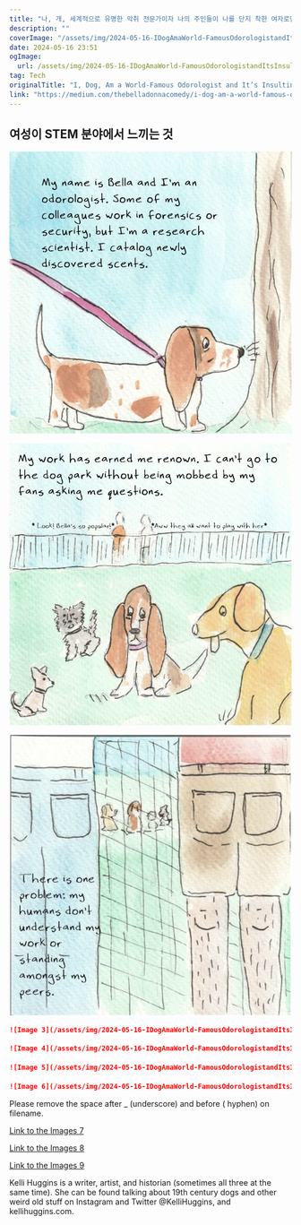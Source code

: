 ```yaml
---
title: "나, 개, 세계적으로 유명한 악취 전문가이자 나의 주인들이 나를 단지 착한 여자로만 보는 것은 모욕적이야"
description: ""
coverImage: "/assets/img/2024-05-16-IDogAmaWorld-FamousOdorologistandItsInsultingMyHumansOnlySeeMeasaGoodGirl_0.png"
date: 2024-05-16 23:51
ogImage: 
  url: /assets/img/2024-05-16-IDogAmaWorld-FamousOdorologistandItsInsultingMyHumansOnlySeeMeasaGoodGirl_0.png
tag: Tech
originalTitle: "I, Dog, Am a World-Famous Odorologist and It’s Insulting My Humans Only See Me as a “Good Girl”"
link: "https://medium.com/thebelladonnacomedy/i-dog-am-a-world-famous-odorologist-and-its-insulting-my-humans-only-see-me-as-a-good-girl-a6611f86ccbb"
---
```



## 여성이 STEM 분야에서 느끼는 것

![image 0](/assets/img/2024-05-16-IDogAmaWorld-FamousOdorologistandItsInsultingMyHumansOnlySeeMeasaGoodGirl_0.png)

![image 1](/assets/img/2024-05-16-IDogAmaWorld-FamousOdorologistandItsInsultingMyHumansOnlySeeMeasaGoodGirl_1.png)

![image 2](/assets/img/2024-05-16-IDogAmaWorld-FamousOdorologistandItsInsultingMyHumansOnlySeeMeasaGoodGirl_2.png)

<div class="content-ad"></div>

```markdown
![Image 3](/assets/img/2024-05-16-IDogAmaWorld-FamousOdorologistandItsInsultingMyHumansOnlySeeMeasaGoodGirl_3.png)

![Image 4](/assets/img/2024-05-16-IDogAmaWorld-FamousOdorologistandItsInsultingMyHumansOnlySeeMeasaGoodGirl_4.png)

![Image 5](/assets/img/2024-05-16-IDogAmaWorld-FamousOdorologistandItsInsultingMyHumansOnlySeeMeasaGoodGirl_5.png)

![Image 6](/assets/img/2024-05-16-IDogAmaWorld-FamousOdorologistandItsInsultingMyHumansOnlySeeMeasaGoodGirl_6.png)
```

<div class="content-ad"></div>

Please remove the space after _ (underscore) and before ( hyphen) on filename.

[Link to the Images 7](/assets/img/2024-05-16-IDogAmaWorld-FamousOdorologistandItsInsultingMyHumansOnlySeeMeasaGoodGirl-7.png)

[Link to the Images 8](/assets/img/2024-05-16-IDogAmaWorld-FamousOdorologistandItsInsultingMyHumansOnlySeeMeasaGoodGirl-8.png)

[Link to the Images 9](/assets/img/2024-05-16-IDogAmaWorld-FamousOdorologistandItsInsultingMyHumansOnlySeeMeasaGoodGirl-9.png)

Kelli Huggins is a writer, artist, and historian (sometimes all three at the same time). She can be found talking about 19th century dogs and other weird old stuff on Instagram and Twitter @KelliHuggins, and kellihuggins.com.